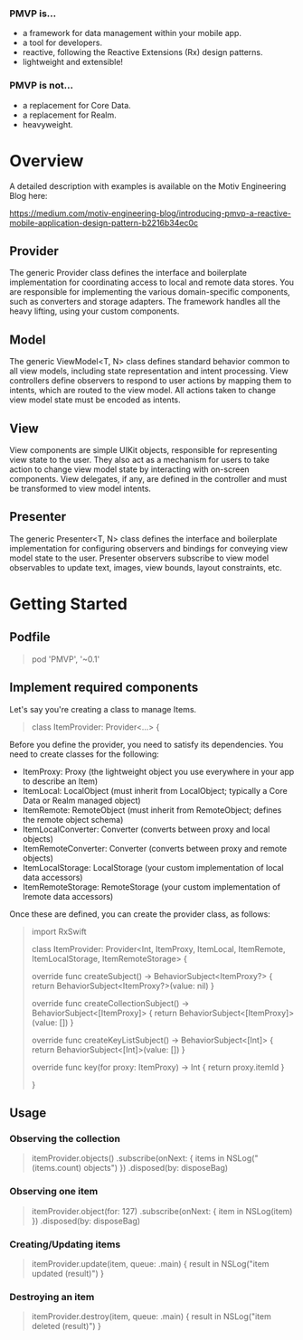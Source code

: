### PMVP is...
- a framework for data management within your mobile app.
- a tool for developers.
- reactive, following the Reactive Extensions (Rx) design patterns.
- lightweight and extensible!

### PMVP is **not**...
- a replacement for Core Data.
- a replacement for Realm.
- heavyweight.

# Overview

A detailed description with examples is available on the Motiv Engineering Blog here:

https://medium.com/motiv-engineering-blog/introducing-pmvp-a-reactive-mobile-application-design-pattern-b2216b34ec0c

## **P**rovider

The generic Provider<T> class defines the interface and boilerplate implementation for coordinating access to local and
remote data stores. You are responsible for implementing the various domain-specific components, such as converters and
storage adapters. The framework handles all the heavy lifting, using your custom components.

## **M**odel

The generic ViewModel<T, N> class defines standard behavior common to all view models, including state representation
and intent processing. View controllers define observers to respond to user actions by mapping them to intents, which
are routed to the view model. All actions taken to change view model state must be encoded as intents.

## **V**iew

View components are simple UIKit objects, responsible for representing view state to the user. They also act as a
mechanism for users to take action to change view model state by interacting with on-screen components. View delegates,
if any, are defined in the controller and must be transformed to view model intents.

## **P**resenter

The generic Presenter<T, N> class defines the interface and boilerplate implementation for configuring observers and
bindings for conveying view model state to the user. Presenter observers subscribe to view model observables to update
text, images, view bounds, layout constraints, etc.

# Getting Started

## Podfile

> pod 'PMVP', '~0.1'

## Implement required components

Let's say you're creating a class to manage Items.

> class ItemProvider: Provider<...> {

Before you define the provider, you need to satisfy its dependencies. You need to create classes for the following:

- ItemProxy: Proxy (the lightweight object you use everywhere in your app to describe an Item)
- ItemLocal: LocalObject (must inherit from LocalObject; typically a Core Data or Realm managed object)
- ItemRemote: RemoteObject (must inherit from RemoteObject; defines the remote object schema)
- ItemLocalConverter: Converter (converts between proxy and local objects)
- ItemRemoteConverter: Converter (converts between proxy and remote objects)
- ItemLocalStorage: LocalStorage (your custom implementation of local data accessors)
- ItemRemoteStorage: RemoteStorage (your custom implementation of lremote data accessors)

Once these are defined, you can create the provider class, as follows:

> import RxSwift
>
> class ItemProvider: Provider<Int, ItemProxy, ItemLocal, ItemRemote, ItemLocalStorage, ItemRemoteStorage> {
>
>   override func createSubject() -> BehaviorSubject<ItemProxy?> {
>     return BehaviorSubject<ItemProxy?>(value: nil)
>   }
>
>   override func createCollectionSubject() -> BehaviorSubject<[ItemProxy]> {
>     return BehaviorSubject<[ItemProxy]>(value: [])
>   }
>
>   override func createKeyListSubject() -> BehaviorSubject<[Int]> {
>     return BehaviorSubject<[Int]>(value: [])
>   }
>
>   override func key(for proxy: ItemProxy) -> Int {
>     return proxy.itemId
>   }
>
> }

## Usage

### Observing the collection

> itemProvider.objects()
>   .subscribe(onNext: { items in NSLog("\(items.count) objects") })
>   .disposed(by: disposeBag)

### Observing one item

> itemProvider.object(for: 127)
>   .subscribe(onNext: { item in NSLog(item) })
>   .disposed(by: disposeBag)

### Creating/Updating items

> itemProvider.update(item, queue: .main) { result in NSLog("item updated \(result)") }

### Destroying an item

> itemProvider.destroy(item, queue: .main) { result in NSLog("item deleted \(result)") }

